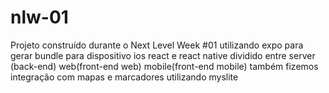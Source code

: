 # nlw-01
Projeto construído durante o Next Level Week #01
utilizando expo para gerar bundle para dispositivo ios
react e react native 
dividido entre server (back-end)
web(front-end web)
mobile(front-end mobile)
também fizemos integração com mapas e marcadores
utilizando myslite
